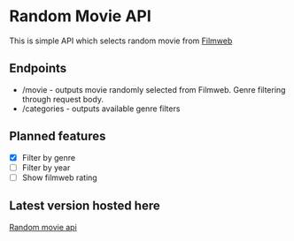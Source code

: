 # Random Movie API
This is simple API which selects random movie from [Filmweb](https://www.filmweb.pl/)

## Endpoints
- /movie - outputs movie randomly selected from Filmweb. Genre filtering through request body.
- /categories - outputs available genre filters

## Planned features
- [x] Filter by genre
- [ ] Filter by year
- [ ] Show filmweb rating

## Latest version hosted here
[Random movie api](#)